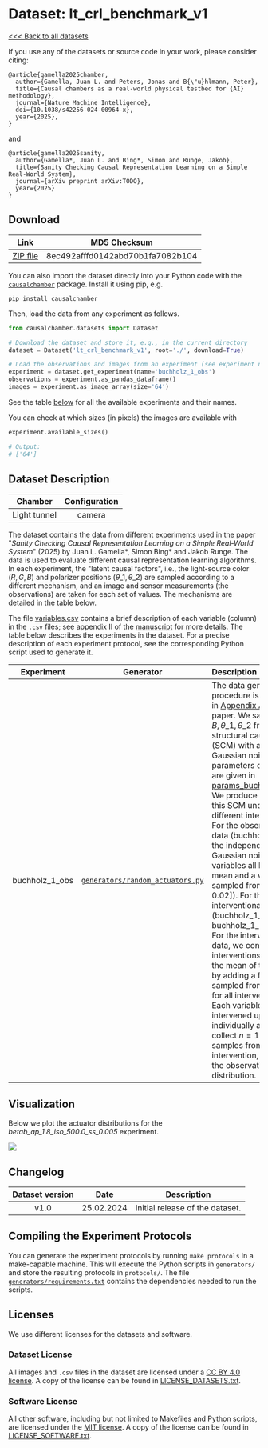 # Dataset: lt\_crl\_benchmark\_v1

[<<< Back to all datasets](https://github.com/juangamella/causal-chamber)

If you use any of the datasets or source code in your work, please consider citing:

```
﻿@article{gamella2025chamber,
  author={Gamella, Juan L. and Peters, Jonas and B{\"u}hlmann, Peter},
  title={Causal chambers as a real-world physical testbed for {AI} methodology},
  journal={Nature Machine Intelligence},
  doi={10.1038/s42256-024-00964-x},
  year={2025},
}
```

and

```
﻿@article{gamella2025sanity,
  author={Gamella*, Juan L. and Bing*, Simon and Runge, Jakob},
  title={Sanity Checking Causal Representation Learning on a Simple Real-World System},
  journal={arXiv preprint arXiv:TODO},
  year={2025}
}
```


## Download

| Link     | MD5 Checksum                     |
|:--------:|:--------------------------------:|
| [ZIP file](https://causalchamber.s3.eu-central-1.amazonaws.com/downloadables/lt_crl_benchmark_v1.zip) | 8ec492afffd0142abd70b1fa7082b104 |

You can also import the dataset directly into your Python code with the [`causalchamber`](https://pypi.org/project/causalchamber/) package. Install it using pip, e.g.

```
pip install causalchamber
```

Then, load the data from any experiment as follows.

```python
from causalchamber.datasets import Dataset

# Download the dataset and store it, e.g., in the current directory
dataset = Dataset('lt_crl_benchmark_v1', root='./', download=True)

# Load the observations and images from an experiment (see experiment names below)
experiment = dataset.get_experiment(name='buchholz_1_obs')
observations = experiment.as_pandas_dataframe()
images = experiment.as_image_array(size='64')
```

See the table [below](#dataset-description) for all the available experiments and their names.

You can check at which sizes (in pixels) the images are available with

```python
experiment.available_sizes()

# Output:
# ['64']
```


## Dataset Description

| Chamber      | Configuration |
|:------------:|:-------------:|
| Light tunnel | camera        |

The dataset contains the data from different experiments used in the paper "*Sanity Checking Causal Representation Learning on a Simple Real-World System*" (2025) by Juan L. Gamella\*, Simon Bing\* and Jakob Runge. The data is used to evaluate different causal representation learning algorithms. In each experiment, the "latent causal factors", i.e., the light-source color ($R,G,B$) and polarizer positions ($\theta\_1, \theta\_2$) are sampled according to a different mechanism, and an image and sensor measurements (the observations) are taken for each set of values. The mechanisms are detailed in the table below.

The file [variables.csv](variables.csv) contains a brief description of each variable (column) in the `.csv` files; see appendix II of the [manuscript](https://arxiv.org/pdf/2404.11341.pdf) for more details. The table below describes the experiments in the dataset. For a precise description of each experiment protocol, see the corresponding Python script used to generate it.

| Experiment | Generator | Description |
|:----------------------:|:---------:|:------------|
| buchholz_1_obs | [`generators/random_actuators.py`](generators/random_actuators.py)| The data generation procedure is described in [Appendix A1.1](TODO) of the paper. We sample $R,G,B,\theta\_1,\theta\_2$ from  a linear structural causal model (SCM) with additive Gaussian noise; the parameters of the SCM are given in [params_buchholz_1.py](params_buchholz_1.py). We produce data from this SCM under different interventions. For the observational data (buchholz\_1\_obs),  the independent Gaussian noise variables all have zero mean and a variance sampled from $U([0.01, 0.02])$. For the interventional data (buchholz\_1\_red, buchholz\_1\_blue, ...). For the interventional data, we consider interventions that shift the mean of their target by adding a factor η, sampled from $U([1, 2])$ for all interventions. Each variable is intervened upon individually and we collect $n = 10000$ samples from each intervention, as well as the observational distribution. |


## Visualization

Below we plot the actuator distributions for the _betab\_ap\_1.8\_iso\_500.0\_ss\_0.005_ experiment.

![](https://causalchamber.s3.eu-central-1.amazonaws.com/downloadables/actuators_betabinomials.png)

## Changelog

| Dataset version | Date       | Description                                             |
|:---------------:|:----------:|:-------------------------------------------------------:|
| v1.0            | 25.02.2024 | Initial release of the dataset.                         |

## Compiling the Experiment Protocols

You can generate the experiment protocols by running `make protocols` in a make-capable machine. This will execute the Python scripts in `generators/` and store the resulting protocols in `protocols/`. The file [`generators/requirements.txt`](generators/requirements.txt) contains the dependencies needed to run the scripts.


## Licenses

We use different licenses for the datasets and software.

### Dataset License

All images and `.csv` files in the dataset are licensed under a [CC BY 4.0 license](https://creativecommons.org/licenses/by/4.0/). A copy of the license can be found in [LICENSE_DATASETS.txt](LICENSE_DATASETS.txt).

### Software License

All other software, including but not limited to Makefiles and Python scripts, are licensed under the [MIT license](https://opensource.org/license/mit/). A copy of the license can be found in [LICENSE_SOFTWARE.txt](LICENSE_SOFTWARE.txt).

